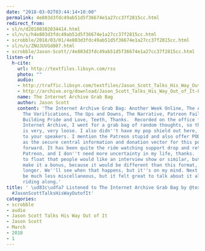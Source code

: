 ```yaml
---
date: "2018-03-02T03:44:14+10:00"
permalink: 4e803d3fdc49ab51d5f36674e1a27cc37f2815cc.html
redirect_from:
- sl/n/d20180302034414.html
- sl/n/s/h4e803d3fdc49ab51d5f36674e1a27cc37f2815cc.html
- scrobble/2018/03/01/4e803d3fdc49ab51d5f36674e1a27cc37f2815cc.html
- sl/n/s/ZNUJUVGd807.html
- scrobble/Jason-Scott//4e803d3fdc49ab51d5f36674e1a27cc37f2815cc.html
listen-of:
  h-cite:
    url: http://textfiles.libsyn.com/rss
    photo: ""
    audio:
    - http://traffic.libsyn.com/textfiles/Jason_Scott_Talks_His_Way_Out_of_It_-_Episode_13.mp3?dest-id=574323
    - http://archive.org/download/Jason_Scott_Talks_His_Way_Out_of_It-Podcast-by-Jason_Scott/The_Internet_Archive_Grab_Bag.mp3
    name: The Internet Archive Grab Bag
    author: Jason Scott
    content: 'The Internet Archive Grab Bag: Another Week Online, The Archive Building,
      The Verifications, The Ups and Downs, The Narrative, Patreon Fail, PODCAST.TEXTFILES.COM,
      Building Pride and Love, Teeth, Thanks.  Recorded on the office floor of the
      Internet Archive, I went for a grab bag of random thoughts, so this episode
      is very, very loose. I also didn''t have my pop shield out here, so apologies
      to your speakers. I mention the Patreon stupid and also offer PODCAST.TEXTFILES.COM
      as the secure central information and donation vector for this podcast going
      forward. It has been quite the ride watching support drop and return for this
      Patreon, and I don''t need more uncertainty in my life, thanks.  Opinion seems
      to float that people would like an interview show or similar, but I''d probably
      make it a bonus, because it would be different than this format, and notably
      longer. We''ll see when that happens, but it''s on my mind. Next episodes will
      be much less miscellaneous, but it felt great to talk about it all. Thanks for
      riding along.'
title: ' \ud83c\udfa7 Listened to The Internet Archive Grab Bag by @textfiles From
  #JasonScottTalksHisWayOutofIt'
categories:
- scrobble
- audio
- Jason Scott Talks His Way Out of It
- Jason Scott
- March
- 2018
- 1
---
```

